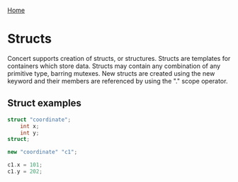 [Home](https://puckowski.github.io/concert/)

# Structs

Concert supports creation of structs, or structures. Structs are templates for containers which store data. Structs may contain any combination of any primitive type, barring mutexes. New structs are created using the new keyword and their members are referenced by using the "." scope operator.

## Struct examples

```cpp
struct "coordinate";
	int x;
	int y;
struct;

new "coordinate" "c1";

c1.x = 101;
c1.y = 202;
```